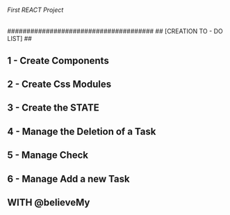 ######      First REACT Project     ######
  ######################################
        ## [CREATION TO - DO LIST] ##
##  1 - Create Components               ##
##  2 - Create Css Modules              ##
##  3 - Create the STATE                ##
##  4 - Manage the Deletion of a Task   ##
##  5 - Manage Check                    ##
##  6 - Manage Add a new Task           ##

## WITH @believeMy

